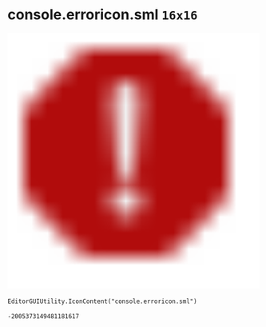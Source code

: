 # console.erroricon.sml `16x16`
<img src="/img/console.erroricon.sml.png" width=512 height=512>

``` CSharp
EditorGUIUtility.IconContent("console.erroricon.sml")
```
```
-2005373149481181617
```
